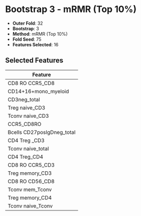 # Bootstrap 3 - mRMR (Top 10%)

- **Outer Fold**: 32
- **Bootstrap**: 3
- **Method**: mRMR (Top 10%)
- **Fold Seed**: 75
- **Features Selected**: 16

## Selected Features

| Feature |
|---------|
| CD8 RO CCR5_CD8 |
| CD14+16+mono_myeloid |
| CD3neg_total |
| Treg naive_CD3 |
| Tconv naive_CD3 |
| CCR5_CD8RO |
| Bcells CD27posIgDneg_total |
| CD4 Treg _CD3 |
| Tconv naive_total |
| CD4 Treg_CD4 |
| CD8 RO CCR5_CD3 |
| Treg memory_CD3 |
| CD8 RO CD56_CD8 |
| Tconv mem_Tconv |
| Treg memory_CD4 |
| Tconv naive_Tconv |
